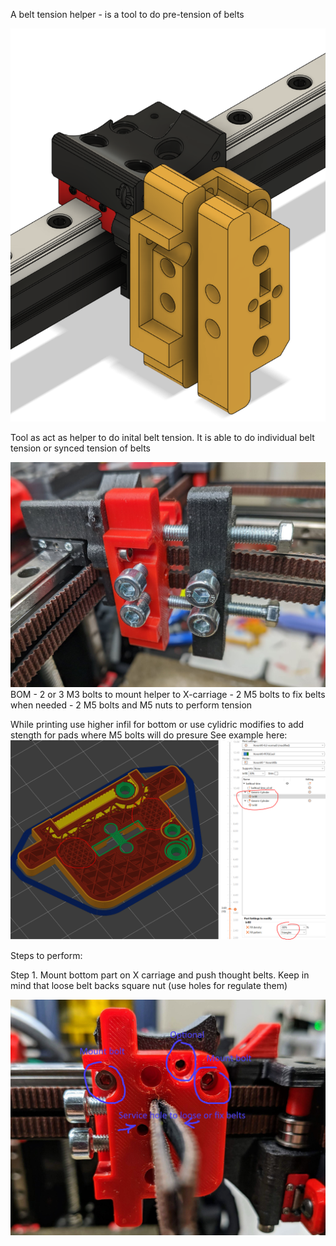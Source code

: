 A belt tension helper - is a tool to do pre-tension of belts

<img src="/printer_mods/MSA/V0-Belt-tension-helper/Images/Tension_tool_drawing.PNG" width="600">

Tool as act as helper to do inital belt tension. It is able to do individual belt tension or synced tension of belts

<img src="/printer_mods/MSA/V0-Belt-tension-helper/Images/Belttool-img2.jpg" width="600">
BOM 
- 2 or 3 M3 bolts to mount helper to X-carriage 
- 2 M5 bolts to fix belts when needed
- 2 M5 bolts and M5 nuts to perform tension 

While printing use higher infil for bottom or use cylidric modifies to add stength for pads where M5 bolts will do presure 
See example here:
<img src="/printer_mods/MSA/V0-Belt-tension-helper/Images/Tension_tool_slicing.PNG" width="800">

Steps to perform: 

Step 1. 
Mount bottom part on X carriage and push thought belts. Keep in mind that loose belt backs square nut (use holes for regulate them)

<img src="/printer_mods/MSA/V0-Belt-tension-helper/Images/Belttool-img5text.jpg" width="800">

